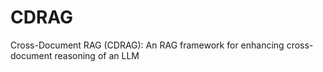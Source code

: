 # CDRAG
Cross-Document RAG (CDRAG): An RAG framework for enhancing cross-document reasoning of an LLM
